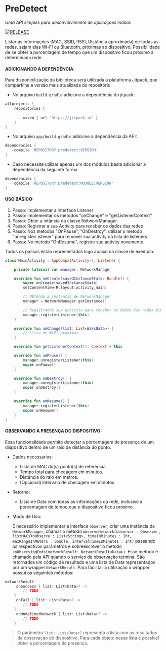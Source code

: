 # PreDetect  
_Uma API simples para desenvolvimento de aplicaçoes indoor._  

[![RELEASE](https://jitpack.io/v/gabrielczar/predetect.svg)](https://jitpack.io/#gabrielczar/predetect)

Listar as informações (MAC, SSID, RSSI, Distância aproximada) de todas as redes, sejam elas Wi-Fi ou Bluetooth, próximas ao dispositivo.
Possibilidade de se obter a porcentagem de tempo que um dispositivo ficou próximo a determinada rede.

#### ADICIONANDO A DEPENDÊNCIA:  
Para disponibilização da biblioteca será utilizada a plataforma Jitpack, que compartilha a versão mais atualizada do repositório.
	
- No arquivo ```build.gradle``` adicione a dependência do jitpack:
	
```gradle
allprojects {
	repositories {
		...
		maven { url 'https://jitpack.io' }
	}
}
```

- No arquivo ```app/build.gradle``` adicione a dependência da API:

```gradle
dependencies {
	compile 'REPOSITORY:predetect:VERSION'
}
```

- Caso necessite utilizar apenas um dos módulos basta adicionar a dependência da seguinte forma:

```gradle
dependencies {
	compile 'REPOSITORY:predetect:MODULE:VERSION'
}
```

#### USO BÁSICO:

1. Passo: Implementar a interface Listener
2. Passo: Implementar os metodos "onChange" e "getListenerContext"
3. Passo: Obter a intância da classe NetworkManager
3. Passo: Registrar a sua Activity para receber os dados das redes
4. Passo: Nos metodos "OnPause", "OnDestroy", utilizar o metodo "unregisterListener" para remover sua activity da lista de listeners.
5. Passo: No metodo "OnResume", registre sua activity novamente.

Todos os passos estão representados logo abaixo na classe de exemplo:
	
```kotlin
class MainActivity : AppCompatActivity(), Listener {

    private lateinit var manager: NetworkManager

    override fun onCreate(savedInstanceState: Bundle?) {
        super.onCreate(savedInstanceState)
        setContentView(R.layout.activity_main)

        // Obtendo a instancia de NetworkManager
        manager = NetworkManager.getInstance()

        // Registrando sua activity para receber os dados das redes WiFi
        manager.registerListener(this)
    }

    override fun onChange(list: List<WiFiData>) {
		// Lista de WiFi proximas.
	}

    override fun getListenerContext(): Context = this

    override fun onPause() {
        manager.unregisterListener(this)
        super.onPause()
    }

    override fun onDestroy() {
        manager.unregisterListener(this)
        super.onDestroy()
    }

    override fun onResume() {
        manager.registerListener(this)
        super.onResume()
    }
}
```

#### OBSERVANDO A PRESENÇA DO DISPOSITIVO:

Essa funcionalidade permite detectar a porcentagem de presença de um dispositivo dentro de um raio de distância do ponto.

- Dados necessarios:
	- Lista de MAC do(s) ponto(s) de referência.
	- Tempo total para checagem em minutos.
	- Distância do raio em metros. 
	- (Opcional) Intervalo de checagem em minutos.
- Retorno:
	- Lista de Data com todas as informações da rede, inclusive a porcentagem de tempo que o dispositivo ficou próximo.

- Modo de Uso:  

   É necessário implementar a interface ```Observer```, criar uma instância de ```NetworkManager```, chamar o método ```observeNetwork(observer : Observer, listMACsToObserve : List<String>, timeInMinutes : Int, maxRangeInMeters : Double, intervalTimeInMinutes : Int)``` passando os respectivos parâmetros e 
   sobreescrever o metodo ```onObservingEnds(networkResult: NetworkResult<Data>)```. 
   Esse metodo é chamado pela API quando o serviço de observação termina. 
   São retornados um código de resultado e uma lista de Data representados por um wrapper ```NetworkResult```. 
   Para facilitar a utilização o wrapper possui os seguintes métodos:

```kotlin
networkResult
    .onSuccess { list: List<Data>? ->  
        // TODO    
    }
    .onFail { list: List<Data>? ->  
        // TODO 
    }
    .onUndefinedNetwork { list: List<Data>? ->  
        // TODO 
    }    
```

> O parâmetro ```list: List<Data>?``` representa a lista com os resultados da observação do dispositivo. Para cada objeto nessa lista é possível obter a porcentagem de presença. 
    
    
